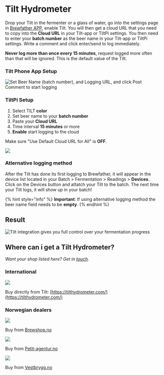 # Tilt Hydrometer

Drop your Tilt in the fermenter or a glass of water, go into the settings page in [Brewfather APP](https://web.brewfather.app), enable Tilt. You will then get a cloud URL that you need to copy into the **Cloud URL** in your Tilt-app or TiltPi settings. You then need to enter your **batch number** as the beer name in your Tilt-app or TiltPi settings. Write a comment and click enter/send to log immediately.

**Never log more than once every 15 minutes**, request logged more often than that will be ignored. This is the default value of the Tilt.

### Tilt Phone App Setup

![Set Beer Name \(batch number\), and Logging URL, and click Post Comment to start logging](../.gitbook/assets/tilt_phone.jpg)

### TiltPi Setup

1. Select TILT **color**
2. Set beer name to your **batch number**
3. Paste your **Cloud URL**
4. Time interval **15 minutes** or more
5. **Enable** start logging to the cloud

Make sure "Use Default Cloud URL for All" is **OFF**.

![](../.gitbook/assets/image%20%2819%29.png)

### Atlernative logging method

After the Tilt has done its first logging to Brewfather, it will appear in the device list located in your Batch &gt; Fermentation &gt; Readings &gt; **Devices**. Click on the Devices button and attatch your Tilt to the batch. The next time your Tilt logs, it will show up in your batch!

{% hint style="info" %}
**Important**: If using alternative logging method the beer name field needs to be **empty**.
{% endhint %}

## Result

![Tilt integration gives you full control over your fermentation progress](../.gitbook/assets/tilt_chart%20%281%29.jpg)

## Where can i get a Tilt Hydrometer?

_Want your shop listed here? Get in_ [_touch_](../more/contact.md)_._

### International

![](../.gitbook/assets/image%20%2851%29.png)

Buy directly from Tilt: [https://tilthydrometer.com/](https://tilthydrometer.com/)

### Norwegian dealers

![](../.gitbook/assets/image%20%2834%29.png)

Buy from [Brewshop.no](https://brewshop.no/produkt/utstyr/gjaering/utstyr-til-gjaering/tilt-hydrometer-termometer-ny-versjon)

![](../.gitbook/assets/image%20%2861%29.png)

Buy from [Petit-agentur.no](https://petit-agentur.no/search_result?keywords=tilt+hydrometer)

![](../.gitbook/assets/image%20%2849%29.png)

Buy from [Vestbrygg.no](https://www.vestbrygg.no/home/SearchForm?q=tilt+hydrometer)

